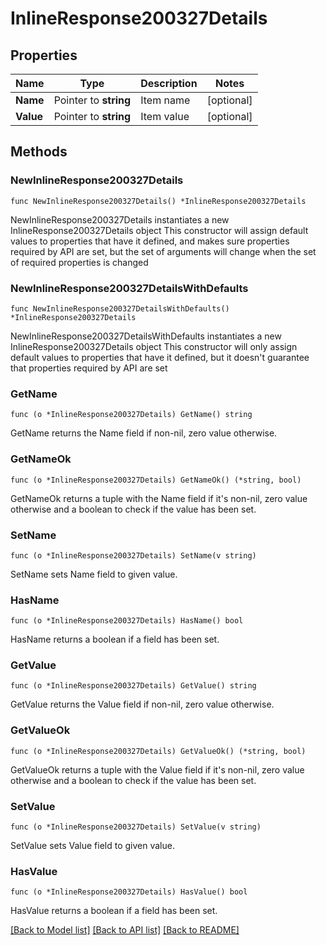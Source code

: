# InlineResponse200327Details

## Properties

Name | Type | Description | Notes
------------ | ------------- | ------------- | -------------
**Name** | Pointer to **string** | Item name | [optional] 
**Value** | Pointer to **string** | Item value | [optional] 

## Methods

### NewInlineResponse200327Details

`func NewInlineResponse200327Details() *InlineResponse200327Details`

NewInlineResponse200327Details instantiates a new InlineResponse200327Details object
This constructor will assign default values to properties that have it defined,
and makes sure properties required by API are set, but the set of arguments
will change when the set of required properties is changed

### NewInlineResponse200327DetailsWithDefaults

`func NewInlineResponse200327DetailsWithDefaults() *InlineResponse200327Details`

NewInlineResponse200327DetailsWithDefaults instantiates a new InlineResponse200327Details object
This constructor will only assign default values to properties that have it defined,
but it doesn't guarantee that properties required by API are set

### GetName

`func (o *InlineResponse200327Details) GetName() string`

GetName returns the Name field if non-nil, zero value otherwise.

### GetNameOk

`func (o *InlineResponse200327Details) GetNameOk() (*string, bool)`

GetNameOk returns a tuple with the Name field if it's non-nil, zero value otherwise
and a boolean to check if the value has been set.

### SetName

`func (o *InlineResponse200327Details) SetName(v string)`

SetName sets Name field to given value.

### HasName

`func (o *InlineResponse200327Details) HasName() bool`

HasName returns a boolean if a field has been set.

### GetValue

`func (o *InlineResponse200327Details) GetValue() string`

GetValue returns the Value field if non-nil, zero value otherwise.

### GetValueOk

`func (o *InlineResponse200327Details) GetValueOk() (*string, bool)`

GetValueOk returns a tuple with the Value field if it's non-nil, zero value otherwise
and a boolean to check if the value has been set.

### SetValue

`func (o *InlineResponse200327Details) SetValue(v string)`

SetValue sets Value field to given value.

### HasValue

`func (o *InlineResponse200327Details) HasValue() bool`

HasValue returns a boolean if a field has been set.


[[Back to Model list]](../README.md#documentation-for-models) [[Back to API list]](../README.md#documentation-for-api-endpoints) [[Back to README]](../README.md)


